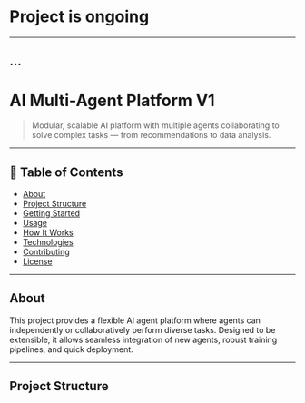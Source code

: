 # Project is ongoing


---
...
---


# AI Multi-Agent Platform V1

> Modular, scalable AI platform with multiple agents collaborating to solve complex tasks — from recommendations to data analysis.

---

## 🚀 Table of Contents

- [About](#about)  
- [Project Structure](#project-structure)  
- [Getting Started](#getting-started)  
- [Usage](#usage)  
- [How It Works](#how-it-works)  
- [Technologies](#technologies)  
- [Contributing](#contributing)  
- [License](#license)  

---

## About

This project provides a flexible AI agent platform where agents can independently or collaboratively perform diverse tasks. Designed to be extensible, it allows seamless integration of new agents, robust training pipelines, and quick deployment.

---

## Project Structure

